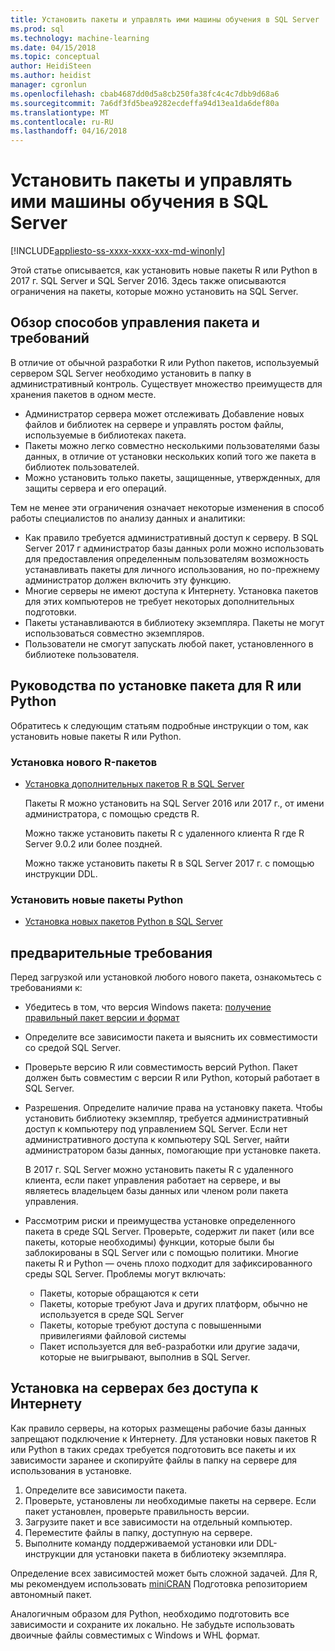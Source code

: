 ```yaml
---
title: Установить пакеты и управлять ими машины обучения в SQL Server | Документы Microsoft
ms.prod: sql
ms.technology: machine-learning
ms.date: 04/15/2018
ms.topic: conceptual
author: HeidiSteen
ms.author: heidist
manager: cgronlun
ms.openlocfilehash: cbab4687dd0d5a8cb250fa38fc4c4c7dbb9d68a6
ms.sourcegitcommit: 7a6df3fd5bea9282ecdeffa94d13ea1da6def80a
ms.translationtype: MT
ms.contentlocale: ru-RU
ms.lasthandoff: 04/16/2018
---
```

# <a name="install-and-manage-machine-learning-packages-in-sql-server"></a>Установить пакеты и управлять ими машины обучения в SQL Server
[!INCLUDE[appliesto-ss-xxxx-xxxx-xxx-md-winonly](../../includes/appliesto-ss-xxxx-xxxx-xxx-md-winonly.md)]

Этой статье описывается, как установить новые пакеты R или Python в 2017 г. SQL Server и SQL Server 2016. Здесь также описываются ограничения на пакеты, которые можно установить на SQL Server.

## <a name="overview-of-package-management-methods-and-requirements"></a>Обзор способов управления пакета и требований

В отличие от обычной разработки R или Python пакетов, используемый сервером SQL Server необходимо установить в папку в административный контроль. Существует множество преимуществ для хранения пакетов в одном месте.

+ Администратор сервера может отслеживать Добавление новых файлов и библиотек на сервере и управлять ростом файлы, используемые в библиотеках пакета. 
+ Пакеты можно легко совместно несколькими пользователями базы данных, в отличие от установки нескольких копий того же пакета в библиотек пользователей.
+ Можно установить только пакеты, защищенные, утвержденных, для защиты сервера и его операций.

Тем не менее эти ограничения означает некоторые изменения в способ работы специалистов по анализу данных и аналитики:

+ Как правило требуется административный доступ к серверу. В SQL Server 2017 г администратор базы данных роли можно использовать для предоставления определенным пользователям возможность устанавливать пакеты для личного использования, но по-прежнему администратор должен включить эту функцию.
+ Многие серверы не имеют доступа к Интернету. Установка пакетов для этих компьютеров не требует некоторых дополнительных подготовки.
+ Пакеты устанавливаются в библиотеку экземпляра. Пакеты не могут использоваться совместно экземпляров.
+ Пользователи не смогут запускать любой пакет, установленного в библиотеке пользователя.

## <a name="package-installation-guides-for-r-or-python"></a>Руководства по установке пакета для R или Python

Обратитесь к следующим статьям подробные инструкции о том, как установить новые пакеты R или Python. 

### <a name="install-new-r-packages"></a>Установка нового R-пакетов

+ [Установка дополнительных пакетов R в SQL Server](install-additional-r-packages-on-sql-server.md)

    Пакеты R можно установить на SQL Server 2016 или 2017 г., от имени администратора, с помощью средств R.

    Можно также установить пакеты R с удаленного клиента R где R Server 9.0.2 или более поздней.

    Можно также установить пакеты R в SQL Server 2017 г. с помощью инструкции DDL.

### <a name="install-new-python-packages"></a>Установить новые пакеты Python

+ [Установка новых пакетов Python в SQL Server](../python/install-additional-python-packages-on-sql-server.md)

## <a name="prerequisites"></a>предварительные требования

Перед загрузкой или установкой любого нового пакета, ознакомьтесь с требованиями к:

+ Убедитесь в том, что версия Windows пакета: [получение правильный пакет версии и формат](#packageVersion)

+ Определите все зависимости пакета и выяснить их совместимости со средой SQL Server.

+ Проверьте версию R или совместимость версий Python. Пакет должен быть совместим с версии R или Python, который работает в SQL Server.

+ Разрешения. Определите наличие права на установку пакета. Чтобы установить библиотеку экземпляр, требуется административный доступ к компьютеру под управлением SQL Server. Если нет административного доступа к компьютеру SQL Server, найти администратором базы данных, помогающие при установке пакета.

    В 2017 г. SQL Server можно установить пакеты R с удаленного клиента, если пакет управления работает на сервере, и вы являетесь владельцем базы данных или членом роли пакета управления.

+ Рассмотрим риски и преимущества установке определенного пакета в среде SQL Server. Проверьте, содержит ли пакет (или все пакеты, которые необходимы) функции, которые были бы заблокированы в SQL Server или с помощью политики. Многие пакеты R и Python — очень плохо подходит для зафиксированного среды SQL Server. Проблемы могут включать:

    - Пакеты, которые обращаются к сети
    - Пакеты, которые требуют Java и других платформ, обычно не используется в среде SQL Server
    - Пакеты, которые требуют доступа с повышенными привилегиями файловой системы
    - Пакет используется для веб-разработки или другие задачи, которые не выигрывают, выполнив в SQL Server.

## <a name="installation-on-servers-with-no-internet-access"></a>Установка на серверах без доступа к Интернету

Как правило серверы, на которых размещены рабочие базы данных запрещают подключение к Интернету. Для установки новых пакетов R или Python в таких средах требуется подготовить все пакеты и их зависимости заранее и скопируйте файлы в папку на сервере для использования в установке.

1. Определите все зависимости пакета. 
2. Проверьте, установлены ли необходимые пакеты на сервере. Если пакет установлен, проверьте правильность версии.
3. Загрузите пакет и все зависимости на отдельный компьютер.
4. Переместите файлы в папку, доступную на сервере.
5. Выполните команду поддерживаемой установки или DDL-инструкции для установки пакета в библиотеку экземпляра.

Определение всех зависимостей может быть сложной задачей. Для R, мы рекомендуем использовать [miniCRAN](create-a-local-package-repository-using-minicran.md) Подготовка репозиторием автономный пакет.

Аналогичным образом для Python, необходимо подготовить все зависимости и сохраните их локально. Не забудьте использовать двоичные файлы совместимых с Windows и WHL формат.
